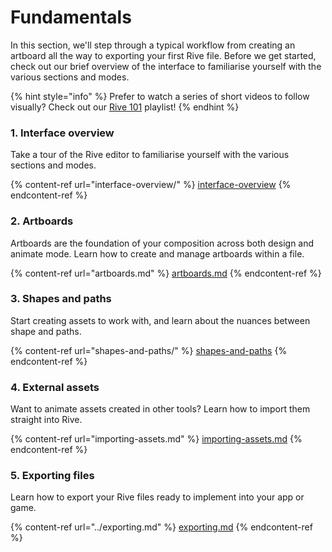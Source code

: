 # Fundamentals

In this section, we'll step through a typical workflow from creating an artboard all the way to exporting your first Rive file. Before we get started, check out our brief overview of the interface to familiarise yourself with the various sections and modes.

{% hint style="info" %}
Prefer to watch a series of short videos to follow visually? Check out our [Rive 101](https://www.youtube.com/playlist?list=PLujDTZWVDSsFGonP9kzAnvryowW098-p3) playlist!
{% endhint %}

### 1. Interface overview

Take a tour of the Rive editor to familiarise yourself with the various sections and modes.

{% content-ref url="interface-overview/" %}
[interface-overview](interface-overview/)
{% endcontent-ref %}

### 2. Artboards

Artboards are the foundation of your composition across both design and animate mode. Learn how to create and manage artboards within a file.

{% content-ref url="artboards.md" %}
[artboards.md](artboards.md)
{% endcontent-ref %}

### 3. Shapes and paths

Start creating assets to work with, and learn about the nuances between shape and paths.

{% content-ref url="shapes-and-paths/" %}
[shapes-and-paths](shapes-and-paths/)
{% endcontent-ref %}

### 4. External assets

Want to animate assets created in other tools? Learn how to import them straight into Rive.

{% content-ref url="importing-assets.md" %}
[importing-assets.md](importing-assets.md)
{% endcontent-ref %}

### 5. Exporting files

Learn how to export your Rive files ready to implement into your app or game.

{% content-ref url="../exporting.md" %}
[exporting.md](../exporting.md)
{% endcontent-ref %}



